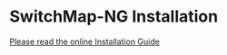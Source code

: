# SwitchMap-NG Installation

[Please read the online Installation Guide](https://switchmap-ng.readthedocs.io/en/latest/)
